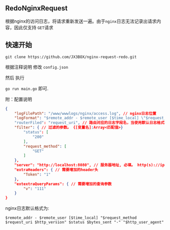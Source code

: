 ## RedoNginxRequest

根据nginx的访问日志，将请求重新发送一遍。由于`nginx`日志无法记录出请求内容，因此仅支持 `GET`请求


## 快速开始

`git clone https://github.com/JX3BOX/nginx-request-redo.git`


根据注释说明 修改 `config.json` 

然后 执行

`go run main.go` 即可.

附：配置说明

```json
{
    "logFilePath": "/www/wwwlogs/nginx/access.log", // nginx日志位置
	"logFormat": "$remote_addr - $remote_user [$time_local] \"$request_method $request_uri $http_version\" $status $bytes_sent \"-\" \"$http_user_agent\"",  // 可选，有默认值， 日志格式参考: github.com/
    "routerFiled": "request_uri", // 路由对应的日志字段名，当使用默认日志格式时，该值可选
    "filter": { // 过滤的参数。 {[变量名]:Array<匹配值>}
        "status": [
            "200"
        ],
        "request_method": [
            "GET"
        ]
    },
    "server": "http://localhost:8080", // 服务器地址, 必填。 http(s)://ip:port 或者 http(s)://domain.com
    "extraHeaders": { // 需要增加的header头
        "Token": "1"
    },
    "extextraQueryParams": { // 需要增加的查询参数
        "v": "111"
    }
}
```

nginx日志默认格式为:

```
$remote_addr - $remote_user [$time_local] "$request_method $request_uri $http_version" $status $bytes_sent "-" "$http_user_agent"
```